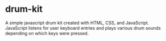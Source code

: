# drum-kit
A simple javascript drum kit created with HTML, CSS, and JavaScript. JavaScript listens for user keyboard entries and plays various drum sounds depending on which keys were pressed.
